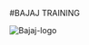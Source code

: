 #BAJAJ TRAINING

![Bajaj-logo](https://user-images.githubusercontent.com/60667917/213636544-17a08ab5-77e9-41eb-8c1b-7826573af656.png)